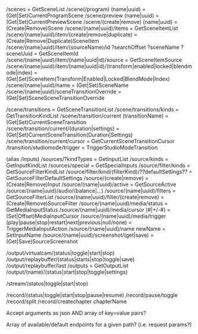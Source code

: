 
/scenes = GetSceneList
/scene(/program) (name|uuid) = (Get|Set)CurrentProgramScene
/scene/preview (name|uuid) = (Get|Set)CurrentPreviewScene
/scene/(create|remove) (name|uuid) = (Create|Remove)Scene
/scene/(name|uuid)/items = GetSceneItemList
/scene/(name|uuid)/item/(create|remove|duplicate) = (Create|Remove|Duplicate)SceneItem
/scene/(name|uuid)/item/(sourceName)/id ?searchOffset ?sceneName ?sceneUuid = GetSceneItemId
/scene/(name|uuid)/item/(name|uuid|id)/source = GetSceneItemSource
/scene/(name|uuid)/item/(name|uuid|id)/(transform|enabled|locked|blendmode|index) = (Get|Set)SceneItem(Transform|Enabled|Locked|BlendMode|Index)
/scene/(name|uuid)/name = (Get|Set)SceneName
/scene/(name|uuid)/sceneTransitionOverride = (Get|Set)SceneSceneTransitionOverride

/scene/transitions = GetSceneTransitionList
/scene/transitions/kinds = GetTransitionKindList
/scene/transition/current (transitionName) = (Get|Set)CurrentSceneTransition
/scene/transition/current/(duration|settings) = (Get|Set)CurrentSceneTransition(Duration|Settings)
/scene/transition/current/cursor = GetCurrentSceneTransitionCursor
/transition/studiomode/trigger = TriggerStudioModeTransition

(alias /inputs)
/sources/?kindTypes = GetInputList
/source/kinds = GetInputKindList
/sources/special = GetSpecialInputs
/source/filter/kinds = GetSourceFilterKindList
/source/filter/kind/(filterKind)/??defaultSettings?? = GetSourceFilterDefaultSettings
/source/(create|remove) = (Create|Remove)Input
/source/(name|uuid)/active = GetSourceActive
/source/(name|uuid)/audio/(balance|…)
/source/(name|uuid)/filters = GetSourceFilterList
/source/(name|uuid)/filter/(create|remove) = (Create|Remove)SourceFilter
/source/(name|uuid)/media/status = GetMediaInputStatus
/source/(name|uuid)/media/cursor (#|+/-#) = (Set|Offset)MediaInputCursor
/source/(name|uuid)/media/trigger (play|pause|stop|restart|next|previous|null/none) = TriggerMediaInputAction
/source/(name|uuid)/name newName = SetInputName
/source/(name|uuid)/screenshot/(get|save) = (Get|Save)SourceScreenshot

/output/virtualcam/(status|toggle|start|stop)
/output/replaybuffer/(status|starts|stop|toggle|save)
/output/replaybuffer/last
/outputs = GetOutputList
/output/(name)/(status|start|stop|toggle|settings)

/stream/(status|toggle|start|stop)

/record/(status|toggle|start|stop|pause|resume)
/record/pause/toggle
/record/split
/record/createchapter chapterName

Accept arguments as json AND array of key=value pairs?

Array of available/default endpoints for a given path? (i.e. request params?)